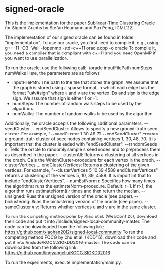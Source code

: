 # signed-oracle

This is the implementation for the paper
	Sublinear-Time Clustering Oracle for Signed Graphs
by Stefan Neumann and Pan Peng, ICML'22.

The implementation of our signed oracle can be found in folder "implementation".
To use our oracle, you first need to compile it, e.g., using:
	g++-11 -O3 -Wall -fopenmp -std=c++11 oracle.cpp -o oracle
To compile it, you need a compiler that is compliant with c++11 and you need
OpenMP if you want to use parallelization.

To run the oracle, use the following call:
	./oracle inputFilePath numSteps numWalks
Here, the parameters are as follows:
* inputFilePath:
	The path to the file that stores the graph.
	We assume that the graph is stored using a sparse format, in which each edge
	has the format "u#v#sign" where u and v are the vertex IDs and sign is the
	edge sign. We assume that sign is either 1 or -1.
* numSteps:
	The number of random walk steps to be used by the algorithm.
* numWalks:
	The number of random walks to be used by the algorithm.
	
Additionally, the oracle accepts the following additional parameters:
--seedCluster ... endSeedCluster:
	Allows to specify a new ground-truth seed cluster.
	For example, "--seedCluster 1 30 48 70 --endSeedCluster" creates a
	ground-truth cluster of seed nodes containing vertices 1, 30, 48, 70.
	It is important that the cluster is ended with "endSeedCluster".
--randomSeeds s:
	Tells the oracle to randomly sample s seed nodes and to preprocess them as
	described in the paper.
--clusterAll:
	Returns a clustering of all vertices in the graph.
	Calls the WhichCluster-procedure for each vertex in the graph.
--clusterVertices ... endClusterVertices:
	Returns a clustering of the given vertices.
	For example, "--clusterVertices 5 10 39 4588 endClusterVertices" returns a
	clustering of the vertices 5, 10, 39, 4588.
	It is important that to include "endClusterVertices".
--numEstNorm r:
	Specifies how many times the algorithms runs the estimateNorm-procedure.
	Default: r=1.
	If r>1, the algorithm runs estimateNorm() r times and then return the
	median.
--unsigned:
	Runs the unsigned version of the oracle (see paper).
--biclustering:
	Runs the biclustering version of the oracle (see paper).
--sameCluster u v:
	Returns whether vertices u and v are in the same cluster.


To run the competing method polar by Xiao et al. (WebConf'20), download their
code and put it into /include/signed-local-community-master. The code can be
downloaded from the following link:
	https://github.com/xiaohan2012/signed-local-community
To run the competing method FOCG by Chu et al. (KDD'16), download their
code and put it into /include/KOCG.SIGKDD2016-master. The code can be downloaded
from the following link:
	https://github.com/lingyangchu/KOCG.SIGKDD2016

To run the experiments, execute implementation/main.py.

